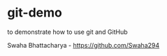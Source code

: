 # git-demo
to demonstrate how to use git and GitHub


Swaha Bhattacharya - https://github.com/Swaha294
